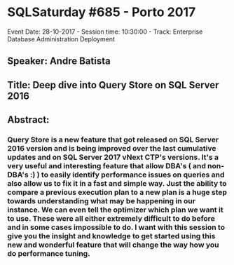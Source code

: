 # SQLSaturday #685 - Porto 2017
Event Date: 28-10-2017 - Session time: 10:30:00 - Track: Enterprise Database Administration  Deployment
## Speaker: Andre Batista
## Title: Deep dive into Query Store on SQL Server 2016
## Abstract:
### Query Store is a new feature that got released on SQL Server 2016 version and is being improved over the last cumulative updates and on SQL Server 2017 vNext CTP's versions. It's a very useful and interesting feature that allow DBA's ( and non-DBA's :) ) to easily identify performance issues on queries and also allow us to fix it in a fast and simple way. Just the ability to compare a previous execution plan to a new plan is a huge step towards understanding what may be happening in our instance. We can even tell the optimizer which plan we want it to use. These were all either extremely difficult to do before and in some cases impossible to do. I want with this session to give you the insight and knowledge to get started using this new and wonderful feature that will change the way how you do performance tuning.
